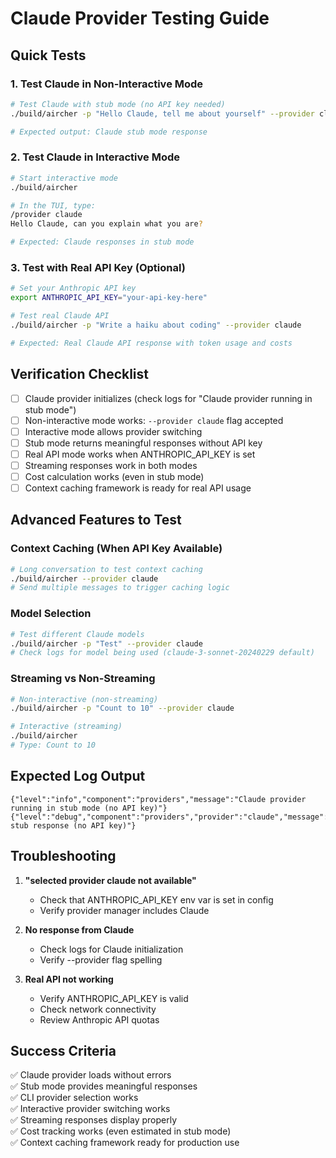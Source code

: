 # Claude Provider Testing Guide

## Quick Tests

### 1. Test Claude in Non-Interactive Mode
```bash
# Test Claude with stub mode (no API key needed)
./build/aircher -p "Hello Claude, tell me about yourself" --provider claude

# Expected output: Claude stub mode response
```

### 2. Test Claude in Interactive Mode
```bash
# Start interactive mode
./build/aircher

# In the TUI, type:
/provider claude
Hello Claude, can you explain what you are?

# Expected: Claude responses in stub mode
```

### 3. Test with Real API Key (Optional)
```bash
# Set your Anthropic API key
export ANTHROPIC_API_KEY="your-api-key-here"

# Test real Claude API
./build/aircher -p "Write a haiku about coding" --provider claude

# Expected: Real Claude API response with token usage and costs
```

## Verification Checklist

- [ ] Claude provider initializes (check logs for "Claude provider running in stub mode")
- [ ] Non-interactive mode works: `--provider claude` flag accepted
- [ ] Interactive mode allows provider switching
- [ ] Stub mode returns meaningful responses without API key
- [ ] Real API mode works when ANTHROPIC_API_KEY is set
- [ ] Streaming responses work in both modes
- [ ] Cost calculation works (even in stub mode)
- [ ] Context caching framework is ready for real API usage

## Advanced Features to Test

### Context Caching (When API Key Available)
```bash
# Long conversation to test context caching
./build/aircher --provider claude
# Send multiple messages to trigger caching logic
```

### Model Selection
```bash
# Test different Claude models
./build/aircher -p "Test" --provider claude
# Check logs for model being used (claude-3-sonnet-20240229 default)
```

### Streaming vs Non-Streaming
```bash
# Non-interactive (non-streaming)
./build/aircher -p "Count to 10" --provider claude

# Interactive (streaming)
./build/aircher
# Type: Count to 10
```

## Expected Log Output
```
{"level":"info","component":"providers","message":"Claude provider running in stub mode (no API key)"}
{"level":"debug","component":"providers","provider":"claude","message":"Returning stub response (no API key)"}
```

## Troubleshooting

1. **"selected provider claude not available"** 
   - Check that ANTHROPIC_API_KEY env var is set in config
   - Verify provider manager includes Claude

2. **No response from Claude**
   - Check logs for Claude initialization
   - Verify --provider flag spelling

3. **Real API not working**
   - Verify ANTHROPIC_API_KEY is valid
   - Check network connectivity
   - Review Anthropic API quotas

## Success Criteria

✅ Claude provider loads without errors  
✅ Stub mode provides meaningful responses  
✅ CLI provider selection works  
✅ Interactive provider switching works  
✅ Streaming responses display properly  
✅ Cost tracking works (even estimated in stub mode)  
✅ Context caching framework ready for production use
